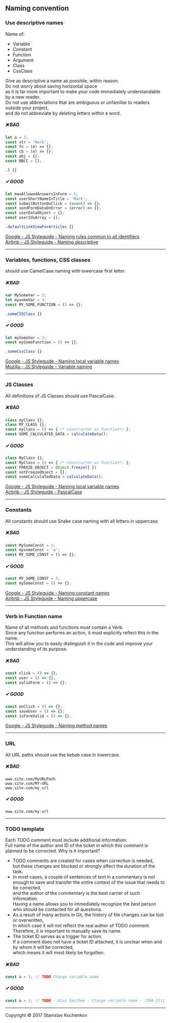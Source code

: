 ## Naming convention

### Use descriptive names

Name of:

* Variable
* Constant
* Function
* Argument
* Class
* CssClass

Give as descriptive a name as possible, within reason.  
Do not worry about saving horizontal space  
as it is far more important to make your code immediately understandable by a new reader.  
Do not use abbreviations that are ambiguous or unfamiliar to readers outside your project,  
and do not abbreviate by deleting letters within a word.

##### ❌ BAD

```javascript
let a = 2;
const str = 'Mark';
const fn = (e) => {};
const cb = (e) => {};
const obj = {};
const BBCC = [];
```

```css
.l {}
```

##### ✔ GOOD

```javascript
let maxAllowedAnswersInForm = 1;
const userShortNameInTitle = 'Mark';
const submitButtonOnClick = (event) => {};
const sendFormDataOnError = (error) => {};
const userDataObject = {};
const userIdsArray = [];
```

```css
.defaultLinkViewForArticles {}
```

[Google - JS Styleguide - Naming rules common to all identifiers](https://google.github.io/styleguide/jsguide.html#naming-rules-common-to-all-identifiers)  
[Airbnb - JS Styleguide - Naming descriptive](https://github.com/airbnb/javascript#naming--descriptive)

---

### Variables, functions, CSS classes

should use CamelCase naming with lowercase first letter.

##### ❌ BAD

```javascript
var MySomeVar = 3;
let mysomeVar = 3;
const MY_SOME_FUNCTION = () => {};
```

```css
.someCSSClass {}
```

##### ✔ GOOD

```javascript
let mySomeVar = 3;
const mySomeFunction = () => {};
```

```css
.someCssClass {}
```

[Google - JS Styleguide - Naming local variable names](https://google.github.io/styleguide/jsguide.html#naming-local-variable-names)  
[Mozilla - JS Styleguide - Variable naming](https://developer.mozilla.org/en-US/docs/MDN/Guidelines/Code_guidelines/JavaScript#variable_naming)

---

### JS Classes

All definitions of JS Classes should use PascalCase.

##### ❌ BAD

```javascript
class myClass {};
class MY_CLASS {};
const myClass = () => { /* constructor as function*/ };
const SOME_CALCULATED_DATA = calculateData();
```

##### ✔ GOOD

```javascript
class MyClass {};
const MyClass = () => { /* constructor as function*/ };
const FREEZE_OBJECT = Object.freeze({ })
const notFreezeObject = {};
const someCalculatedData = calculateData();
```

[Google - JS Styleguide - Naming local variable names](https://google.github.io/styleguide/jsguide.html#naming-local-variable-names)  
[Airbnb - JS Styleguide - PascalCase](https://github.com/airbnb/javascript#naming--PascalCase)

---

### Constants

All constants should use Snake case naming with all letters in uppercase.

##### ❌ BAD

```javascript
const MySomeConst = 3;
const mysomeConst = 'a';
const MY_SOME_CONST = () => {};
```

##### ✔ GOOD

```javascript
const MY_SOME_CONST = 3;
const mySomeConst = () => {};
```

[Google - JS Styleguide - Naming constant names](https://google.github.io/styleguide/jsguide.html#naming-constant-names)  
[Airbnb - JS Styleguide - Naming uppercase](https://github.com/airbnb/javascript#naming--uppercase)

---

### Verb in Function name

Name of all methods and functions must contain a Verb.  
Since any function performs an action, it must explicitly reflect this in the name.  
This will allow you to easily distinguish it in the code and improve your understanding of its purpose.

##### ❌ BAD

```javascript
const click = () => {};
const user = () => {};
const validForm = () => {};
```

##### ✔ GOOD

```javascript
const onClick = () => {};
const saveUser = () => {};
const isFormValid = () => {};
```

[Google - JS Styleguide - Naming method names](https://google.github.io/styleguide/jsguide.html#naming-method-names)

---

### URL

All URL paths should use the kebab case in lowercase.

##### ❌ BAD

```
www.site.com/MyURLPath
www.site.com/MY-URL
www.site.com/my_url
```

##### ✔ GOOD

```
www.site.com/my-url
```

---

### TODO template

Each TODO comment must include additional information:  
Full name of the author and ID of the ticket in which this comment is planned to be corrected.
Why is it important?

* TODO comments are created for cases when correction is needed,  
  but these changes are blocked or strongly affect the duration of the task.
* In most cases, a couple of sentences of text in a commentary is not enough to save and transfer the entire context of
  the issue that needs to be corrected,  
  and the author of the commentary is the best carrier of such information.  
  Having a name allows you to immediately recognize the best person who should be contacted for all questions.
* As a result of many actions in Git, the history of file changes can be lost or overwritten,  
  in which case it will not reflect the real author of TODO comment.  
  Therefore, it is important to manually save its name.
* The ticket ID serves as a trigger for action.  
  If a comment does not have a ticket ID attached, it is unclear when and by whom it will be corrected,  
  which means it will most likely be forgotten.

##### ❌ BAD

```javascript
const a = 1; // TODO Change variable name
```

##### ✔ GOOD

```javascript
const a = 1; // TODO - Alan Smithee - Change variable name - JIRA-1111
```

---
Copyright © 2017 Stanislav Kochenkov
